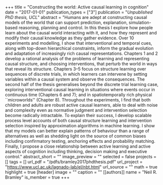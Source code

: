 +++
title = "Constructing the world: Active causal learning in cognition"
date = "2017-01-01"
publication_types = ["3"]
publication = "_Unpublished PhD thesis, UCL_"
abstract = "Humans are adept at constructing causal models of the world that can support prediction, explanation, simulation-based reasoning, planning and control. In this thesis I explore how people learn about the causal world interacting with it, and how they represent and modify their causal knowledge as they gather evidence. Over 10 experiments and modelling, I show that interventional and temporal cues, along with top-down hierarchical constraints, inform the gradual evolution and adaptation of increasingly rich causal representations. Chapters 1 and 2 develop a rational analysis of the problems of learning and representing causal structure, and choosing interventions, that perturb the world in ways that reveal its structure. Chapters 3–5 focus on structure learning over sequences of discrete trials, in which learners can intervene by setting variables within a causal system and observe the consequences. The second half of the thesis generalises beyond the discrete trial learning case, exploring interventional causal learning in situations where events occur in continuous time (Chapters 6 and 7); and in spatiotemporally rich physical ``microworlds'' (Chapter 8). Throughout the experiments, I find that both children and adults are robust active causal learners, able to deal with noise and complexity even as normative judgment and intervention selection become radically intractable. To explain their success, I develop scalable process level accounts of both causal structure learning and intervention selection inspired by approximation algorithms in machine learning. I show that my models can better explain patterns of behaviour than a range of alternatives as well as shedding light on the source of common biases including confirmatory testing, anchoring effects and probability matching. Finally, I propose a close relationship between active learning and active aspects of cognition including thinking, decision making and executive control."
abstract_short = ""
image_preview = ""
selected = false
projects = []
tags = []
url_pdf = "/pdfs/bramley2017phdthesis.pdf"
url_project = "https://www.ucl.ac.uk/lagnado-lab/el/nbt.html"
url_source = ""
math = true
highlight = true
[header]
image = ""
caption = ""
[[authors]]
	name = "Neil R. Bramley"
	is_member = true
+++

